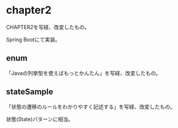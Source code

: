# chapter2

CHAPTER2を写経、改変したもの。

Spring Bootにて実装。

## enum

「Javaの列挙型を使えばもっとかんたん」を写経、改変したもの。

## stateSample

「状態の遷移のルールをわかりやすく記述する」を写経、改変したもの。

状態(State)パターンに相当。
